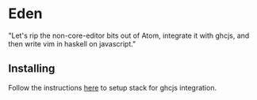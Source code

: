 # Eden

"Let's rip the non-core-editor bits out of Atom, integrate it with ghcjs, and
then write vim in haskell on javascript."



## Installing

Follow the instructions [here](https://github.com/commercialhaskell/stack/issues/337#issuecomment-145135814)
to setup stack for ghcjs integration.

